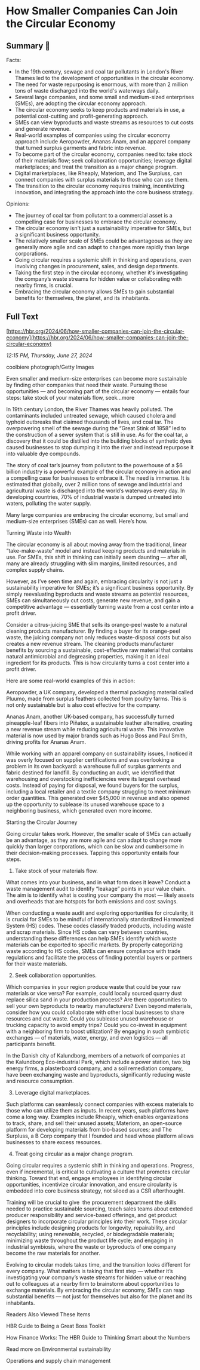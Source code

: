 # How Smaller Companies Can Join the Circular Economy

## Summary 🤖

Facts:
- In the 19th century, sewage and coal tar pollutants in London's River Thames led to the development of opportunities in the circular economy.
- The need for waste repurposing is enormous, with more than 2 million tons of waste discharged into the world's waterways daily.
- Several large companies, and some small and medium-sized enterprises (SMEs), are adopting the circular economy approach.
- The circular economy seeks to keep products and materials in use, a potential cost-cutting and profit-generating approach.
- SMEs can view byproducts and waste streams as resources to cut costs and generate revenue.
- Real-world examples of companies using the circular economy approach include Aeropowder, Ananas Anam, and an apparel company that turned surplus garments and fabric into revenue.
- To become part of the circular economy, companies need to: take stock of their materials flow; seek collaboration opportunities; leverage digital marketplaces; and treat the transition as a major change program.
- Digital marketplaces, like Rheaply, Materiom, and The Surpluss, can connect companies with surplus materials to those who can use them.
- The transition to the circular economy requires training, incentivizing innovation, and integrating the approach into the core business strategy.

Opinions:
- The journey of coal tar from pollutant to a commercial asset is a compelling case for businesses to embrace the circular economy.
- The circular economy isn't just a sustainability imperative for SMEs, but a significant business opportunity. 
- The relatively smaller scale of SMEs could be advantageous as they are generally more agile and can adapt to changes more rapidly than large corporations.
- Going circular requires a systemic shift in thinking and operations, even involving changes in procurement, sales, and design departments.
- Taking the first step in the circular economy, whether it's investigating the company’s waste streams for hidden value or collaborating with nearby firms, is crucial.
- Embracing the circular economy allows SMEs to gain substantial benefits for themselves, the planet, and its inhabitants.

## Full Text

[https://hbr.org/2024/06/how-smaller-companies-can-join-the-circular-economy](https://hbr.org/2024/06/how-smaller-companies-can-join-the-circular-economy)

*12:15 PM, Thursday, June 27, 2024*

coolbiere photograph/Getty Images

Even smaller and medium-size enterprises can become more sustainable by finding other companies that need their waste. Pursuing those opportunities — and becoming part of the circular economy — entails four steps: take stock of your materials flow, seek...more

In 19th century London, the River Thames was heavily polluted. The contaminants included untreated sewage, which caused cholera and typhoid outbreaks that claimed thousands of lives, and coal tar. The overpowering smell of the sewage during the “Great Stink of 1858” led to the construction of a sewer system that is still in use. As for the coal tar, a discovery that it could be distilled into the building blocks of synthetic dyes caused businesses to stop dumping it into the river and instead repurpose it into valuable dye compounds.

The story of coal tar’s journey from pollutant to the powerhouse of a $6 billion industry is a powerful example of the circular economy in action and a compelling case for businesses to embrace it. The need is immense. It is estimated that globally, over 2 million tons of sewage and industrial and agricultural waste is discharged into the world’s waterways every day. In developing countries, 70% of industrial waste is dumped untreated into waters, polluting the water supply.

Many large companies are embracing the circular economy, but small and medium-size enterprises (SMEs) can as well. Here’s how.

Turning Waste into Wealth

The circular economy is all about moving away from the traditional, linear “take-make-waste” model and instead keeping products and materials in use. For SMEs, this shift in thinking can initially seem daunting — after all, many are already struggling with slim margins, limited resources, and complex supply chains.

However, as I’ve seen time and again, embracing circularity is not just a sustainability imperative for SMEs; it’s a significant business opportunity. By simply reevaluating byproducts and waste streams as potential resources, SMEs can simultaneously cut costs, generate new revenue, and gain a competitive advantage — essentially turning waste from a cost center into a profit driver.

Consider a citrus-juicing SME that sells its orange-peel waste to a natural cleaning products manufacturer. By finding a buyer for its orange-peel waste, the juicing company not only reduces waste-disposal costs but also creates a new revenue stream. The cleaning products manufacturer benefits by sourcing a sustainable, cost-effective raw material that contains natural antimicrobial and degreasing properties, making it an ideal ingredient for its products. This is how circularity turns a cost center into a profit driver.

Here are some real-world examples of this in action:

Aeropowder, a UK company, developed a thermal packaging material called Pluumo, made from surplus feathers collected from poultry farms. This is not only sustainable but is also cost effective for the company.

Ananas Anam, another UK-based company, has successfully turned pineapple-leaf fibers into Piñatex, a sustainable leather alternative, creating a new revenue stream while reducing agricultural waste. This innovative material is now used by major brands such as Hugo Boss and Paul Smith, driving profits for Ananas Anam.

While working with an apparel company on sustainability issues, I noticed it was overly focused on supplier certifications and was overlooking a problem in its own backyard: a warehouse full of surplus garments and fabric destined for landfill. By conducting an audit, we identified that warehousing and overstocking inefficiencies were its largest overhead costs. Instead of paying for disposal, we found buyers for the surplus, including a local retailer and a textile company struggling to meet minimum order quantities. This generated over $45,000 in revenue and also opened up the opportunity to sublease its unused warehouse space to a neighboring business, which generated even more income.

Starting the Circular Journey

Going circular takes work. However, the smaller scale of SMEs can actually be an advantage, as they are more agile and can adapt to change more quickly than larger corporations, which can be slow and cumbersome in their decision-making processes. Tapping this opportunity entails four steps.

1. Take stock of your materials flow.

What comes into your business, and in what form does it leave? Conduct a waste management audit to identify “leakage” points in your value chain. The aim is to identify what is costing your company the most — likely assets and overheads that are hotspots for both emissions and cost savings.

When conducting a waste audit and exploring opportunities for circularity, it is crucial for SMEs to be mindful of internationally standardized Harmonized System (HS) codes. These codes classify traded products, including waste and scrap materials. Since HS codes can vary between countries, understanding these differences can help SMEs identify which waste materials can be exported to specific markets. By properly categorizing waste according to HS codes, SMEs can ensure compliance with trade regulations and facilitate the process of finding potential buyers or partners for their waste materials.

2. Seek collaboration opportunities.

Which companies in your region produce waste that could be your raw materials or vice versa? For example, could locally sourced quarry dust replace silica sand in your production process? Are there opportunities to sell your own byproducts to nearby manufacturers? Even beyond materials, consider how you could collaborate with other local businesses to share resources and cut waste. Could you sublease unused warehouse or trucking capacity to avoid empty trips? Could you co-invest in equipment with a neighboring firm to boost utilization? By engaging in such symbiotic exchanges — of materials, water, energy, and even logistics — all participants benefit.

In the Danish city of Kalundborg, members of a network of companies at the Kalundborg Eco-industrial Park, which include a power station, two big energy firms, a plasterboard company, and a soil remediation company, have been exchanging waste and byproducts, significantly reducing waste and resource consumption.

3. Leverage digital marketplaces.

Such platforms can seamlessly connect companies with excess materials to those who can utilize them as inputs. In recent years, such platforms have come a long way. Examples include Rheaply, which enables organizations to track, share, and sell their unused assets; Materiom, an open-source platform for developing materials from bio-based sources; and The Surpluss, a B Corp company that I founded and head whose platform allows businesses to share excess resources.

4. Treat going circular as a major change program.

Going circular requires a systemic shift in thinking and operations. Progress, even if incremental, is critical to cultivating a culture that promotes circular thinking. Toward that end, engage employees in identifying circular opportunities, incentivize circular innovation, and ensure circularity is embedded into core business strategy, not siloed as a CSR afterthought.

Training will be crucial to give  the procurement department the skills needed to practice sustainable sourcing, teach sales teams about extended producer responsibility and service-based offerings, and get product designers to incorporate circular principles into their work. These circular principles include designing products for longevity, repairability, and recyclability; using renewable, recycled, or biodegradable materials; minimizing waste throughout the product life cycle; and engaging in industrial symbiosis, where the waste or byproducts of one company become the raw materials for another.

Evolving to circular models takes time, and the transition looks different for every company. What matters is taking that first step — whether it’s investigating your company’s waste streams for hidden value or reaching out to colleagues at a nearby firm to brainstorm about opportunities to exchange materials. By embracing the circular economy, SMEs can reap substantial benefits — not just for themselves but also for the planet and its inhabitants.

Readers Also Viewed These Items

HBR Guide to Being a Great Boss Toolkit

How Finance Works: The HBR Guide to Thinking Smart about the Numbers

Read more on Environmental sustainability

Operations and supply chain management

